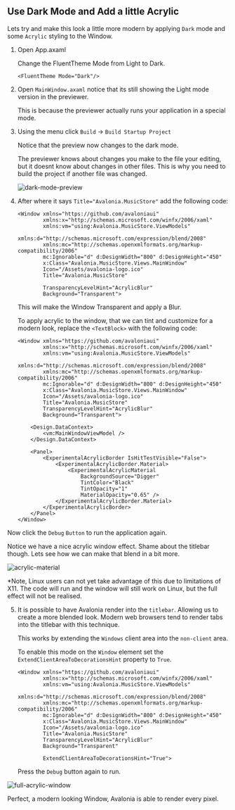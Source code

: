 ## Use Dark Mode and Add a little Acrylic

Lets try and make this look a little more modern by applying `Dark` mode and some `Acrylic` styling to the Window.

1. Open App.axaml 

   Change the FluentTheme Mode from Light to Dark.

   ```xaml
   <FluentTheme Mode="Dark"/>
   ```

2. Open `MainWindow.axaml` notice that its still showing the Light mode version in the previewer.

   This is because the previewer actually runs your application in a special mode. 

   

3. Using the menu click `Build` -> `Build Startup Project`

   Notice that the preview now changes to the dark mode.

   The previewer knows about changes you make to the file your editing, but it doesnt know about changes in other files. This is why you need to build the project if another file was changed.

   

   ![dark-mode-preview](/Users/danwalmsley/repos/avaloniaui.net/src/AvaloniaUI.Net/wwwroot/docs/advanced-tutorial/images/dark-mode-preview.png)

   

4. After where it says `Title="Avalonia.MusicStore"` add the following code:

   ```xaml
   <Window xmlns="https://github.com/avaloniaui"
           xmlns:x="http://schemas.microsoft.com/winfx/2006/xaml"
           xmlns:vm="using:Avalonia.MusicStore.ViewModels"
           xmlns:d="http://schemas.microsoft.com/expression/blend/2008"
           xmlns:mc="http://schemas.openxmlformats.org/markup-compatibility/2006"
           mc:Ignorable="d" d:DesignWidth="800" d:DesignHeight="450"
           x:Class="Avalonia.MusicStore.Views.MainWindow"
           Icon="/Assets/avalonia-logo.ico"
           Title="Avalonia.MusicStore"
           
           TransparencyLevelHint="AcrylicBlur"
           Background="Transparent">
   ```

   This will make the Window Transparent and apply a Blur.

   

   To apply acrylic to the window, that we can tint and customize for a modern look, replace the `<TextBlock>` with the following code:

   ```xaml
   <Window xmlns="https://github.com/avaloniaui"
           xmlns:x="http://schemas.microsoft.com/winfx/2006/xaml"
           xmlns:vm="using:Avalonia.MusicStore.ViewModels"
           xmlns:d="http://schemas.microsoft.com/expression/blend/2008"
           xmlns:mc="http://schemas.openxmlformats.org/markup-compatibility/2006"
           mc:Ignorable="d" d:DesignWidth="800" d:DesignHeight="450"
           x:Class="Avalonia.MusicStore.Views.MainWindow"
           Icon="/Assets/avalonia-logo.ico"
           Title="Avalonia.MusicStore"
           TransparencyLevelHint="AcrylicBlur"
           Background="Transparent">
   
       <Design.DataContext>
           <vm:MainWindowViewModel />
       </Design.DataContext>
   
       <Panel>
           <ExperimentalAcrylicBorder IsHitTestVisible="False">
               <ExperimentalAcrylicBorder.Material>
                   <ExperimentalAcrylicMaterial
                       BackgroundSource="Digger"
                       TintColor="Black"
                       TintOpacity="1"
                       MaterialOpacity="0.65" />
               </ExperimentalAcrylicBorder.Material>
           </ExperimentalAcrylicBorder>
       </Panel>
   </Window>
   ```

Now click the `Debug` `Button` to run the application again.

Notice we have a nice acrylic window effect. Shame about the titlebar though. Lets see how we can make that blend in a bit more.

![acrylic-material](/Users/danwalmsley/repos/avaloniaui.net/src/AvaloniaUI.Net/wwwroot/docs/advanced-tutorial/images/acrylic-material.png)

*Note, Linux users can not yet take advantage of this due to limitations of X11. The code will run and the window will still work on Linux, but the full effect will not be realised.



5. It is possible to have Avalonia render into the `titlebar`. Allowing us to create a more blended look. Modern web browsers tend to render tabs into the titlebar with this technique. 

   This works by extending the `Windows` client area into the `non-client` area.

   To enable this mode on the `Window` element  set the `ExtendClientAreaToDecorationsHint` property to `True`.

   ```xaml
   <Window xmlns="https://github.com/avaloniaui"
           xmlns:x="http://schemas.microsoft.com/winfx/2006/xaml"
           xmlns:vm="using:Avalonia.MusicStore.ViewModels"
           xmlns:d="http://schemas.microsoft.com/expression/blend/2008"
           xmlns:mc="http://schemas.openxmlformats.org/markup-compatibility/2006"
           mc:Ignorable="d" d:DesignWidth="800" d:DesignHeight="450"
           x:Class="Avalonia.MusicStore.Views.MainWindow"
           Icon="/Assets/avalonia-logo.ico"
           Title="Avalonia.MusicStore"
           TransparencyLevelHint="AcrylicBlur"
           Background="Transparent"
           
           ExtendClientAreaToDecorationsHint="True">
   ```

   Press the `Debug` button again to run.

![full-acrylic-window](/Users/danwalmsley/repos/avaloniaui.net/src/AvaloniaUI.Net/wwwroot/docs/advanced-tutorial/images/full-acrylic-window.png)

Perfect, a modern looking Window, Avalonia is able to render every pixel.